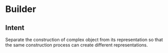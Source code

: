 # Builder

## Intent

Separate the construction of complex object from its
representation so that the same construction process
can create different representations.